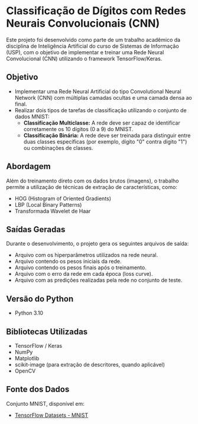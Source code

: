 # Classificação de Dígitos com Redes Neurais Convolucionais (CNN)

Este projeto foi desenvolvido como parte de um trabalho acadêmico da disciplina de Inteligência Artificial do curso de Sistemas de Informação (USP), com o objetivo de implementar e treinar uma Rede Neural Convolucional (CNN) utilizando o framework TensorFlow/Keras.

## Objetivo

- Implementar uma Rede Neural Artificial do tipo Convolutional Neural Network (CNN) com múltiplas camadas ocultas e uma camada densa ao final.
- Realizar dois tipos de tarefas de classificação utilizando o conjunto de dados MNIST:
  - **Classificação Multiclasse:** A rede deve ser capaz de identificar corretamente os 10 dígitos (0 a 9) do MNIST.
  - **Classificação Binária:** A rede deve ser treinada para distinguir entre duas classes específicas (por exemplo, dígito "0" contra dígito "1") ou combinações de classes.

## Abordagem

Além do treinamento direto com os dados brutos (imagens), o trabalho permite a utilização de técnicas de extração de características, como:

- HOG (Histogram of Oriented Gradients)
- LBP (Local Binary Patterns)
- Transformada Wavelet de Haar

## Saídas Geradas

Durante o desenvolvimento, o projeto gera os seguintes arquivos de saída:

- Arquivo com os hiperparâmetros utilizados na rede neural.
- Arquivo contendo os pesos iniciais da rede.
- Arquivo contendo os pesos finais após o treinamento.
- Arquivo com o erro da rede em cada época (loss curve).
- Arquivo com as predições realizadas pela rede no conjunto de teste.

## Versão do Python

- Python 3.10

## Bibliotecas Utilizadas

- TensorFlow / Keras
- NumPy
- Matplotlib
- scikit-image (para extração de descritores, quando aplicável)
- OpenCV

## Fonte dos Dados

Conjunto MNIST, disponível em:

- [TensorFlow Datasets - MNIST](https://www.tensorflow.org/datasets/catalog/mnist?hl=pt-br)

